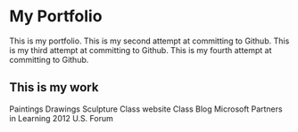 # My Portfolio
This is my portfolio.
This is my second attempt at committing to Github.
This is my third attempt at committing to Github.
This is my fourth attempt at committing to Github.

## This is my work
Paintings
Drawings
Sculpture
Class website
Class Blog
Microsoft Partners in Learning 2012 U.S. Forum

